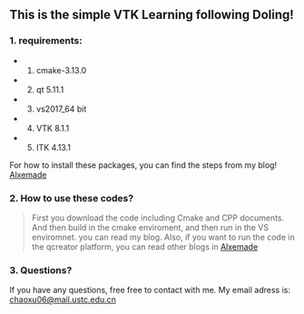 ##  This is the simple VTK Learning following Doling!


### 1. requirements:
* 1. cmake-3.13.0
* 2. qt 5.11.1 
* 3. vs2017_64 bit
* 4. VTK 8.1.1
* 5. ITK 4.13.1

For how to install these packages, you can find the steps from my blog! [Alxemade](https://blog.csdn.net/alxe_made/article/details/83117680)

### 2. How to use these codes?
> First you download the code including Cmake and CPP documents. And then build in the cmake enviroment, and then run in the VS enviromnet.
you can read my blog. Also, if you want to run the code in the qcreator platform, you can read other blogs in  [Alxemade](https://blog.csdn.net/alxe_made/article/details/83417325)


### 3. Questions?
If you have any questions, free free to contact with me. My email adress is: chaoxu06@mail.ustc.edu.cn
